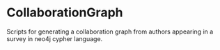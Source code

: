 # CollaborationGraph
Scripts for generating a collaboration graph from authors appearing in a survey in neo4j cypher language.
